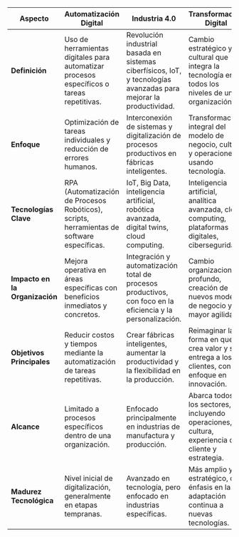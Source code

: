 | **Aspecto**              | **Automatización Digital**                                   | **Industria 4.0**                                        | **Transformación Digital**                              |
|--------------------------|-------------------------------------------------------------|----------------------------------------------------------|--------------------------------------------------------|
| **Definición**           | Uso de herramientas digitales para automatizar procesos específicos o tareas repetitivas. | Revolución industrial basada en sistemas ciberfísicos, IoT, y tecnologías avanzadas para mejorar la productividad. | Cambio estratégico y cultural que integra la tecnología en todos los niveles de una organización. |
| **Enfoque**              | Optimización de tareas individuales y reducción de errores humanos. | Interconexión de sistemas y digitalización de procesos productivos en fábricas inteligentes. | Transformación integral del modelo de negocio, cultura y operaciones usando tecnología. |
| **Tecnologías Clave**    | RPA (Automatización de Procesos Robóticos), scripts, herramientas de software específicas. | IoT, Big Data, inteligencia artificial, robótica avanzada, digital twins, cloud computing. | Inteligencia artificial, analítica avanzada, cloud computing, plataformas digitales, ciberseguridad. |
| **Impacto en la Organización** | Mejora operativa en áreas específicas con beneficios inmediatos y concretos. | Integración y automatización total de procesos productivos, con foco en la eficiencia y la personalización. | Cambio organizacional profundo, creación de nuevos modelos de negocio y mayor agilidad. |
| **Objetivos Principales** | Reducir costos y tiempos mediante la automatización de tareas repetitivas. | Crear fábricas inteligentes, aumentar la productividad y la flexibilidad en la producción. | Reimaginar la forma en que se crea valor y se entrega a los clientes, con enfoque en innovación. |
| **Alcance**              | Limitado a procesos específicos dentro de una organización. | Enfocado principalmente en industrias de manufactura y producción. | Abarca todos los sectores, incluyendo operaciones, cultura, experiencia del cliente y estrategia. |
| **Madurez Tecnológica**  | Nivel inicial de digitalización, generalmente en etapas tempranas. | Avanzado en tecnología, pero enfocado en industrias específicas. | Más amplio y estratégico, con énfasis en la adaptación continua a nuevas tecnologías. |
